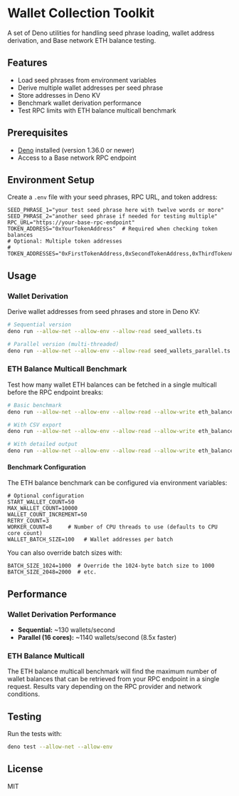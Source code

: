 # Wallet Collection Toolkit

A set of Deno utilities for handling seed phrase loading, wallet address derivation, and Base network ETH balance testing.

## Features

- Load seed phrases from environment variables
- Derive multiple wallet addresses per seed phrase
- Store addresses in Deno KV
- Benchmark wallet derivation performance
- Test RPC limits with ETH balance multicall benchmark

## Prerequisites

- [Deno](https://deno.land/) installed (version 1.36.0 or newer)
- Access to a Base network RPC endpoint

## Environment Setup

Create a `.env` file with your seed phrases, RPC URL, and token address:

```
SEED_PHRASE_1="your test seed phrase here with twelve words or more"
SEED_PHRASE_2="another seed phrase if needed for testing multiple"
RPC_URL="https://your-base-rpc-endpoint"
TOKEN_ADDRESS="0xYourTokenAddress"  # Required when checking token balances
# Optional: Multiple token addresses
# TOKEN_ADDRESSES="0xFirstTokenAddress,0xSecondTokenAddress,0xThirdTokenAddress"
```

## Usage

### Wallet Derivation

Derive wallet addresses from seed phrases and store in Deno KV:

```bash
# Sequential version
deno run --allow-net --allow-env --allow-read seed_wallets.ts

# Parallel version (multi-threaded)
deno run --allow-net --allow-env --allow-read seed_wallets_parallel.ts
```

### ETH Balance Multicall Benchmark

Test how many wallet ETH balances can be fetched in a single multicall before the RPC endpoint breaks:

```bash
# Basic benchmark
deno run --allow-net --allow-env --allow-read --allow-write eth_balance_multicall_benchmark.ts

# With CSV export
deno run --allow-net --allow-env --allow-read --allow-write eth_balance_multicall_benchmark.ts --csv

# With detailed output
deno run --allow-net --allow-env --allow-read --allow-write eth_balance_multicall_benchmark.ts --detailed
```

#### Benchmark Configuration

The ETH balance benchmark can be configured via environment variables:

```
# Optional configuration
START_WALLET_COUNT=50
MAX_WALLET_COUNT=10000
WALLET_COUNT_INCREMENT=50
RETRY_COUNT=3
WORKER_COUNT=8     # Number of CPU threads to use (defaults to CPU core count)
WALLET_BATCH_SIZE=100   # Wallet addresses per batch
```

You can also override batch sizes with:

```
BATCH_SIZE_1024=1000  # Override the 1024-byte batch size to 1000
BATCH_SIZE_2048=2000  # etc.
```

## Performance

### Wallet Derivation Performance

- **Sequential:** ~130 wallets/second
- **Parallel (16 cores):** ~1140 wallets/second (8.5x faster)

### ETH Balance Multicall

The ETH balance multicall benchmark will find the maximum number of wallet balances that can be retrieved from your RPC endpoint in a single request. Results vary depending on the RPC provider and network conditions.

## Testing

Run the tests with:

```bash
deno test --allow-net --allow-env
```

## License

MIT 